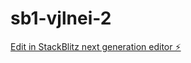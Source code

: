 # sb1-vjlnei-2

[Edit in StackBlitz next generation editor ⚡️](https://stackblitz.com/~/github.com/aiavailable/sb1-vjlnei-2)